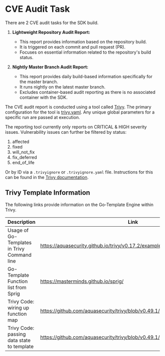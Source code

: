 # CVE Audit Task

There are 2 CVE audit tasks for the SDK build.

1. **Lightweight Repository Audit Report:**
   - This report provides information based on the repository build.
   - It is triggered on each commit and pull request (PR).
   - Focuses on essential information related to the repository's build status.

2. **Nightly Master Branch Audit Report:**
   - This report provides daily build-based information specifically for the master branch.
   - It runs nightly on the latest master branch.
   - Excludes container-based audit reporting as there is no associated container with the SDK.

The CVE audit report is conducted using a tool called [Trivy](https://trivy.dev/). The primary
configuration for the tool is [trivy.yaml](../trivy.yaml). Any unique global parameters for a
specific run are passed at execution.

The reporting tool currently only reports on CRITICAL & HIGH severity issues.
Vulnerability issues can further be filtered by status:

1. affected
2. fixed
3. will_not_fix
4. fix_deferred
5. end_of_life

Or by ID via a `.trivyignore` or `.trivyignore.yaml` file. Instructions for this can be found in the
[Trivy documentation](https://aquasecurity.github.io/trivy/v0.49/docs/configuration/filtering/).

## Trivy Template Information

The following links provide information on the Go-Template Engine within Trivy.

| Description                                 | Link                                                                   |
|---------------------------------------------|------------------------------------------------------------------------|
| Usage of Go-Templates in Trivy Command line | https://aquasecurity.github.io/trivy/v0.17.2/examples/report/#template |
| Go-Template Function list from Sprig        | https://masterminds.github.io/sprig/ |
| Trivy Code: wiring up function map          | https://github.com/aquasecurity/trivy/blob/v0.49.1/pkg/report/template.go#L31 |
| Trivy Code: passing data state to template  | https://github.com/aquasecurity/trivy/blob/v0.49.1/pkg/report/template.go#L79 |
